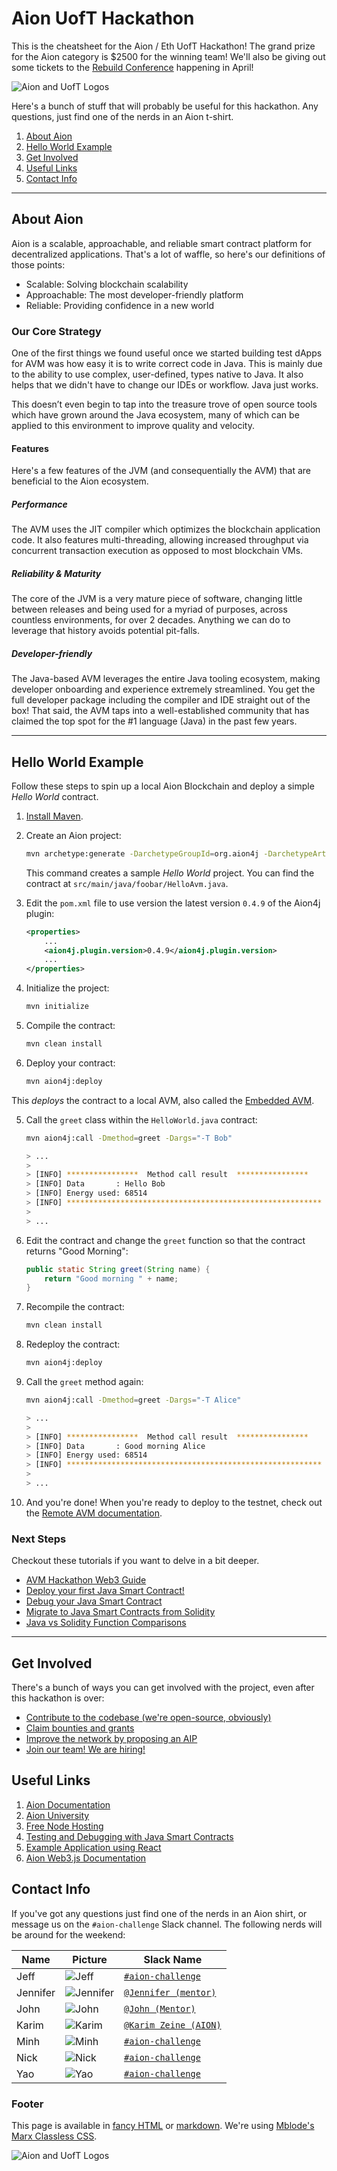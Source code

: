 # Aion UofT Hackathon

This is the cheatsheet for the Aion / Eth UofT Hackathon! The grand prize for the Aion category is $2500 for the winning team! We'll also be giving out some tickets to the [Rebuild Conference](https://rebuildconference.org/) happening in April!

![Aion and UofT Logos](images/aion-uoft.png)

Here's a bunch of stuff that will probably be useful for this hackathon. Any questions, just find one of the nerds in an Aion t-shirt.

1. [About Aion](#about-aion)
2. [Hello World Example](#hello-world-example)
3. [Get Involved](#get-involved)
4. [Useful Links](#useful-links)
5. [Contact Info](#contact-info)

---

## About Aion

Aion is a scalable, approachable, and reliable smart contract platform for decentralized applications. That's a lot of waffle, so here's our definitions of those points:

- Scalable: Solving blockchain scalability
- Approachable: The most developer-friendly platform
- Reliable: Providing confidence in a new world

### Our Core Strategy

One of the first things we found useful once we started building test dApps for AVM was how easy it is to write correct code in Java. This is mainly due to the ability to use complex, user-defined, types native to Java. It also helps that we didn't have to change our IDEs or workflow. Java just works.

This doesn’t even begin to tap into the treasure trove of open source tools which have grown around the Java ecosystem, many of which can be applied to this environment to improve quality and velocity.

#### Features

Here's a few features of the JVM (and consequentially the AVM) that are beneficial to the Aion ecosystem. 

##### Performance

The AVM uses the JIT compiler which optimizes the blockchain application code. It also features multi-threading, allowing increased throughput via concurrent transaction execution as opposed to most blockchain VMs.

##### Reliability & Maturity

The core of the JVM is a very mature piece of software, changing little between releases and being used for a myriad of purposes, across countless environments, for over 2 decades. Anything we can do to leverage that history avoids potential pit-falls.

##### Developer-friendly

The Java-based AVM leverages the entire Java tooling ecosystem, making developer onboarding and experience extremely streamlined. You get the full developer package including the compiler and IDE straight out of the box! That said, the AVM taps into a well-established community that has claimed the top spot for the #1 language (Java) in the past few years.

---

## Hello World Example

Follow these steps to spin up a local Aion Blockchain and deploy a simple _Hello World_ contract.

1. [Install Maven](https://docs.aion.network/docs/maven-and-aion4j-installation).
2. Create an Aion project:

    ```bash
    mvn archetype:generate -DarchetypeGroupId=org.aion4j -DarchetypeArtifactId=avm-archetype -DarchetypeVersion=0.6
    ```

    This command creates a sample _Hello World_ project. You can find the contract at `src/main/java/foobar/HelloAvm.java`.

3. Edit the `pom.xml` file to use version the latest version `0.4.9` of the Aion4j plugin:

    ```xml
    <properties>
        ...
        <aion4j.plugin.version>0.4.9</aion4j.plugin.version>
        ...
    </properties>
    ```

4. Initialize the project:

    ```bash
    mvn initialize
    ```

5. Compile the contract:

    ```bash
    mvn clean install
    ```

6. Deploy your contract:

    ```bash
    mvn aion4j:deploy
    ```

This _deploys_ the contract to a local AVM, also called the [Embedded AVM](https://docs.aion.network/docs/maven-and-aion4j-embedded-avm).

5. Call the `greet` class within the `HelloWorld.java` contract:

    ```bash
    mvn aion4j:call -Dmethod=greet -Dargs="-T Bob"

    > ...
    >
    > [INFO] ****************  Method call result  ****************
    > [INFO] Data       : Hello Bob
    > [INFO] Energy used: 68514
    > [INFO] *********************************************************
    >
    > ...

    ```

6. Edit the contract and change the `greet` function so that the contract returns "Good Morning":

    ```java
    public static String greet(String name) {
        return "Good morning " + name;
    }
    ```

7. Recompile the contract:

    ```bash
    mvn clean install
    ```

8. Redeploy the contract:

    ```bash
    mvn aion4j:deploy
    ```

9. Call the `greet` method again:

    ```bash
    mvn aion4j:call -Dmethod=greet -Dargs="-T Alice"

    > ...
    >
    > [INFO] ****************  Method call result  ****************
    > [INFO] Data       : Good morning Alice
    > [INFO] Energy used: 68514
    > [INFO] *********************************************************
    >
    > ...

    ```

10. And you're done! When you're ready to deploy to the testnet, check out the [Remote AVM documentation](https://docs.aion.network/docs/maven-and-aion4j-remote-avm).

### Next Steps

Checkout these tutorials if you want to delve in a bit deeper.

- [AVM Hackathon Web3 Guide](https://learn.aion.network/docs/avm-hackathon-web3-guide)
- [Deploy your first Java Smart Contract!](https://learn.aion.network/docs/aion-deploy-java-smart-contract-maven)
- [Debug your Java Smart Contract](https://learn.aion.network/docs/debug-your-java-smart-contract)
- [Migrate to Java Smart Contracts from Solidity](https://learn.aion.network/docs/migrate-solidity-to-java-smart-contract)
- [Java vs Solidity Function Comparisons](https://learn.aion.network/docs/java-vs-solidity-function-comparisons)

---

## Get Involved

There's a bunch of ways you can get involved with the project, even after this hackathon is over:

- [Contribute to the codebase (we're open-source, obviously)](https://github.com/aionnetwork)
- [Claim bounties and grants](https://aion.network/bounty)
- [Improve the network by proposing an AIP](https://github.com/aionnetwork/AIP)
- [Join our team! We are hiring!](https://aion.network/careers/)

## Useful Links

1. [Aion Documentation](https://docs.aion.network)
2. [Aion University](https://learn.aion.network)
3. [Free Node Hosting](https://nodesmith.io/)
4. [Testing and Debugging with Java Smart Contracts](https://blog.aion.network/debugging-avm-contracts-4a3256e86221)
5. [Example Application using React](https://github.com/aion-jiaying/HelloAVM)
6. [Aion Web3.js Documentation](https://docs.aion.network/docs/aion-web3)

## Contact Info

If you've got any questions just find one of the nerds in an Aion shirt, or message us on the `#aion-challenge` Slack channel. The following nerds will be around for the weekend:

| Name | Picture | Slack Name |
| ---- | ------- | ---------- |
| Jeff | ![Jeff](images/jeff.jpg) | [`#aion-challenge`](https://ethuoft2019.slack.com/messages/CGQ7KC8TX/) |
| Jennifer | ![Jennifer](images/jennifer.jpg) | [`@Jennifer (mentor)`](https://ethuoft2019.slack.com/messages/@UGPEZPJ92) |
| John | ![John](images/john.jpg) | [`@John (Mentor)`](https://ethuoft2019.slack.com/messages/@UGR4S92CW) |
| Karim | ![Karim](images/karim.jpg) | [`@Karim Zeine (AION)`](https://ethuoft2019.slack.com/messages/@UGR0AJFLN) |
| Minh | ![Minh](images/minh.jpg) | [`#aion-challenge`](https://ethuoft2019.slack.com/messages/CGQ7KC8TX/) |
| Nick | ![Nick](images/nick.jpg) | [`#aion-challenge`](https://ethuoft2019.slack.com/messages/CGQ7KC8TX/) |
| Yao | ![Yao](images/yao.jpg) | [`#aion-challenge`](https://ethuoft2019.slack.com/messages/CGQ7KC8TX/) |

### Footer

This page is available in [fancy HTML](https://aionuoft.ca/index.html) or [markdown](https://aionuoft.ca/cheatsheet.md). We're using [Mblode's Marx Classless CSS](https://github.com/mblode/marx).

![Aion and UofT Logos](images/aion-uoft.png)
